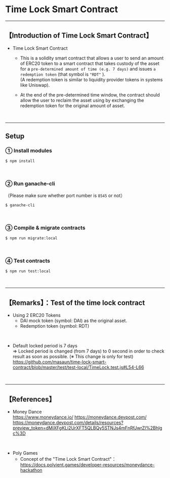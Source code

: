 # Time Lock Smart Contract   

***
## 【Introduction of Time Lock Smart Contract】  
- Time Lock Smart Contract  
  - This is a solidity smart contract that allows a user to send an amount of ERC20 token to a smart contract that takes custody of the asset for a `pre-determined amount of time (e.g. 7 days)` and issues `a redemption token` (that symbol is `"RDT"` ).   
  (A redemption token is similar to liquidity provider tokens in systems like Uniswap). 

  - At the end of the pre-determined time window, the contract should allow the user to reclaim the asset using by exchanging the redemption token for the original amount of asset.  

&nbsp;

***

## Setup  
### ① Install modules  
```
$ npm install
```

<br>

### ② Run ganache-cli  
（Please make sure whether port number is `8545` or not）  
```
$ ganache-cli
```

<br>

### ③ Compile & migrate contracts  
```
$ npm run migrate:local
```

<br>

### ④ Test contracts  
```
$ npm run test:local
```

&nbsp;

***

## 【Remarks】：Test of the time lock contract  
- Using 2 ERC20 Tokens  
  - DAI mock token (symbol: DAI) as the original asset.  
  - Redemption token (symbol: RDT)  

<br>

- Default locked period is 7 days  
  => Locked period is changed (from 7 days) to 0 second in order to check result as soon as possible. (※ This change is only for test)  
https://github.com/masaun/time-lock-smart-contract/blob/master/test/test-local/TimeLock.test.js#L54-L66  


&nbsp;

***

## 【References】  
- Money Dance  
https://www.moneydance.io/
https://moneydance.devpost.com/
https://moneydance.devpost.com/details/resources?preview_token=dMiXFgKLi2UrXFT5QLBQy5STNJs4mFnRfJwrZl%2Bhlgc%3D

<br>

- Poly Games
  - Concept of the "Time Lock Smart Contract"：  
    https://docs.polyient.games/developer-resources/moneydance-hackathon

